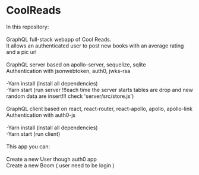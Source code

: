 # CoolReads

In this repository: <br>
<br>
GraphQL full-stack webapp of Cool Reads. <br>
It allows an authenticated user to post new books with an average rating and a pic url <br>
<br>
GraphQL server based on apollo-server, sequelize, sqlite <br>
Authentication with jsonwebtoken, auth0, jwks-rsa <br>
<br>
-Yarn install (install all dependencies) <br>
-Yarn start (run server !!!each time the server starts tables are drop and new random data are insert!!! check 'server/src/store.js') <br>
<br>
GraphQL client based on react, react-router, react-apollo, apollo, apollo-link <br>
Authentication with auth0-js <br>
<br>
-Yarn install (install all dependencies) <br>
-Yarn start (run client) <br>
<br>
This app you can: <br>
<br>
Create a new User though auth0 app<br>
Create a new Boom ( user need to be login ) <br>
